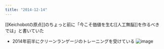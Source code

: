 ```yaml
---
title: "2014-12-14"
---
```


[[Keichobotの原点]]のちょっと前に「今こそ価値を生む[[人工無脳]]を作るべきでは」と書いていた
- 2014年前半にクリーンランゲージのトレーニングを受けている
![image](https://gyazo.com/c0daa023c63140ab24cbbfa9be0d9d3b/thumb/1000)
